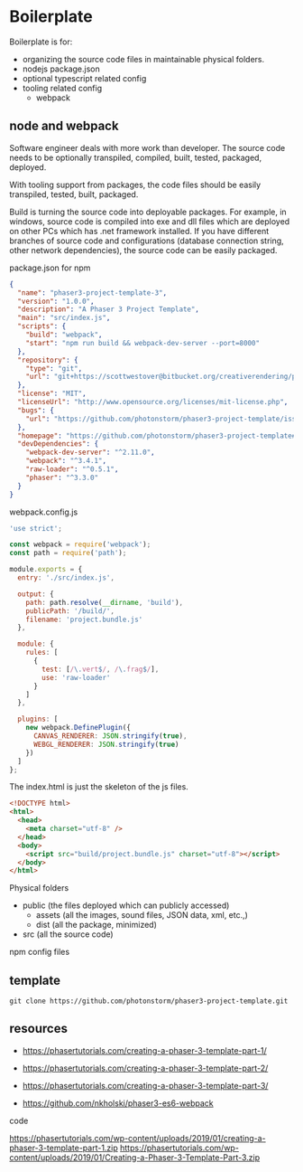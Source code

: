 # Boilerplate

Boilerplate is for:

- organizing the source code files in maintainable physical folders.
- nodejs package.json
- optional typescript related config
- tooling related config
  - webpack

## node and webpack

Software engineer deals with more work than developer. The source code needs to be optionally transpiled, compiled, built, tested, packaged, deployed.

With tooling support from packages, the code files should be easily transpiled, tested, built, packaged.

Build is turning the source code into deployable packages. For example, in windows, source code is compiled into exe and dll files which are deployed on other PCs which has .net framework installed. If you have different branches of source code and configurations (database connection string, other network dependencies), the source code can be easily packaged.

package.json for npm

```json
{
  "name": "phaser3-project-template-3",
  "version": "1.0.0",
  "description": "A Phaser 3 Project Template",
  "main": "src/index.js",
  "scripts": {
    "build": "webpack",
    "start": "npm run build && webpack-dev-server --port=8000"
  },
  "repository": {
    "type": "git",
    "url": "git+https://scottwestover@bitbucket.org/creativerendering/phaser3-template.git"
  },
  "license": "MIT",
  "licenseUrl": "http://www.opensource.org/licenses/mit-license.php",
  "bugs": {
    "url": "https://github.com/photonstorm/phaser3-project-template/issues"
  },
  "homepage": "https://github.com/photonstorm/phaser3-project-template#readme",
  "devDependencies": {
    "webpack-dev-server": "^2.11.0",
    "webpack": "^3.4.1",
    "raw-loader": "^0.5.1",
    "phaser": "^3.3.0"
  }
}
```

webpack.config.js

```js
'use strict';

const webpack = require('webpack');
const path = require('path');

module.exports = {
  entry: './src/index.js',

  output: {
    path: path.resolve(__dirname, 'build'),
    publicPath: '/build/',
    filename: 'project.bundle.js'
  },

  module: {
    rules: [
      {
        test: [/\.vert$/, /\.frag$/],
        use: 'raw-loader'
      }
    ]
  },

  plugins: [
    new webpack.DefinePlugin({
      CANVAS_RENDERER: JSON.stringify(true),
      WEBGL_RENDERER: JSON.stringify(true)
    })
  ]
};
```

The index.html is just the skeleton of the js files.

```html
<!DOCTYPE html>
<html>
  <head>
    <meta charset="utf-8" />
  </head>
  <body>
    <script src="build/project.bundle.js" charset="utf-8"></script>
  </body>
</html>
```

Physical folders

- public (the files deployed which can publicly accessed)
  - assets (all the images, sound files, JSON data, xml, etc.,)
  - dist (all the package, minimized)
- src (all the source code)

npm config files

## template

`git clone https://github.com/photonstorm/phaser3-project-template.git`

## resources

- <https://phasertutorials.com/creating-a-phaser-3-template-part-1/>
- <https://phasertutorials.com/creating-a-phaser-3-template-part-2/>
- <https://phasertutorials.com/creating-a-phaser-3-template-part-3/>

- <https://github.com/nkholski/phaser3-es6-webpack>

code

<https://phasertutorials.com/wp-content/uploads/2019/01/creating-a-phaser-3-template-part-1.zip>
<https://phasertutorials.com/wp-content/uploads/2019/01/Creating-a-Phaser-3-Template-Part-3.zip>
